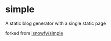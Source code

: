 # simple
A static blog generator with a single static page

forked from [isnowfy/simple](https://github.com/isnowfy/simple)
